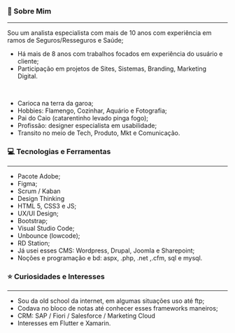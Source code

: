 

<h3>👻 Sobre Mim</h3>
<hr>
<p>Sou um analista especialista com mais de 10 anos com experiência em ramos de Seguros/Resseguros e Saúde;
<ul>
  <li> Há mais de 8 anos com trabalhos focados em experiência do usuário e cliente;</li>
<li>Participação em projetos de Sites, Sistemas, Branding, Marketing Digital.</li>
</ul>
  </p>
  <br>
  <ul>
  <li>Carioca na terra da garoa;</li>
  <li>Hobbies: Flamengo, Cozinhar, Aquário e Fotografia;</li>
  <li>Pai do Caio (catarentinho levado pinga fogo);</li>
  <li>Profissão: designer especialista em usabilidade;</li>
  <li>Transito no meio de Tech, Produto, Mkt e Comunicação.</li>
</ul>

<h3>💻 Tecnologias e Ferramentas </h3>
<hr>

<ul>
  <li>Pacote Adobe;</li>
  <li>Figma;</li>
  <li>Scrum / Kaban </li>
  <li>Design Thinking</li>
  <li>HTML 5, CSS3 e JS;</li>
  <li>UX/UI Design;</li>
  <li>Bootstrap;</li>
  <li>Visual Studio Code;</li>
  <li>Unbounce (lowcode);</li>
  <li>RD Station;</li>
  <li>Já usei esses CMS: Wordpress, Drupal, Joomla e Sharepoint;</li>
  <li>Noções e programação e bd: aspx, .php, .net ,.cfm, sql e mysql.  </li>
</ul>

<h3>⭐️ Curiosidades e Interesses</h3>
<hr>

<ul>
  <li>Sou da old school da internet, em algumas situações uso até ftp;</li>
  <li>Codava no bloco de notas até conhecer esses frameworks maneiros; </li>
  <li> CRM: SAP / Fiori / Salesforce / Marketing Cloud  </li>
  <li>Interesses em Flutter e Xamarin.</li>
</ul>
